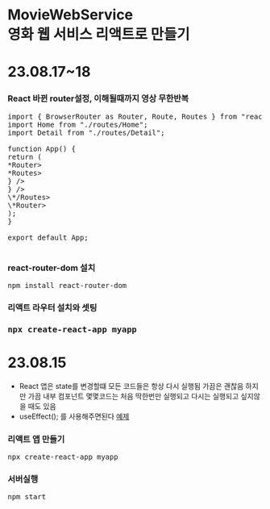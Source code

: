 # MovieWebService <br>영화 웹 서비스 리액트로 만들기

<h1>23.08.17~18 </h1>

<h3>React 바뀐 router설정, 이해될때까지 영상 무한반복</h3>

<pre>
import { BrowserRouter as Router, Route, Routes } from "react-router-dom";
import Home from "./routes/Home";
import Detail from "./routes/Detail";

function App() {
return (
*Router>
*Routes>
<Route path="/movie/:id" element={<Detail />} />
<Route path="/" element={<Home />} />
\*/Routes>
\*Router>
);
}

export default App;

</pre>
<h3>react-router-dom 설치</h3>
<pre>
npm install react-router-dom
</pre>

<h3>리액트 라우터 설치와 셋팅<h3>
<pre>
npx create-react-app myapp
</pre>

<h1>23.08.15</h1>
<ul>
<li>React 앱은 state를 변경할떄 모든 코드들은 항상 다시 실행됨 가끔은 괜찮음 하지만 가끔 내부 컴포넌트 몇몇코드는 처음 딱한번만 실행되고 다시는 실행되고 싶지않을 때도 있음 </li>
<li>useEffect(); 를 사용해주면된다 <a href="https://github.com/bp4sp4/MovieWebService/blob/main/my-app/src/useEffectexample.js">예제</a></li>
</ul>

<h3>리액트 앱 만들기</h3>
<pre>
npx create-react-app myapp
</pre>
<h3>서버실행</h3>
<pre>
npm start
</pre>

